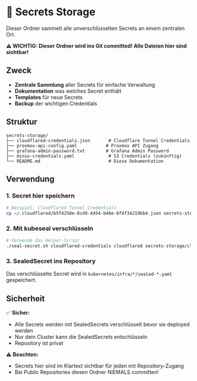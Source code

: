 # 🔐 Secrets Storage

Dieser Ordner sammelt alle unverschlüsselten Secrets an einem zentralen Ort.

**⚠️ WICHTIG: Dieser Ordner wird ins Git committed! Alle Dateien hier sind sichtbar!**

## Zweck

- **Zentrale Sammlung** aller Secrets für einfache Verwaltung
- **Dokumentation** was welches Secret enthält
- **Templates** für neue Secrets
- **Backup** der wichtigen Credentials

## Struktur

```
secrets-storage/
├── cloudflared-credentials.json       # Cloudflare Tunnel Credentials
├── proxmox-api-config.yaml           # Proxmox API Zugang
├── grafana-admin-password.txt        # Grafana Admin Password
├── minio-credentials.yaml             # S3 Credentials (zukünftig)
└── README.md                          # Diese Dokumentation
```

## Verwendung

### 1. Secret hier speichern
```bash
# Beispiel: Cloudflared Tunnel Credentials
cp ~/.cloudflared/b5f4258e-8cd9-4454-b46e-6f4f34219bb4.json secrets-storage/cloudflared-credentials.json
```

### 2. Mit kubeseal verschlüsseln
```bash
# Verwende das Helper-Script
./seal-secret.sh cloudflared-credentials cloudflared secrets-storage/cloudflared-credentials.json
```

### 3. SealedSecret ins Repository
Das verschlüsselte Secret wird in `kubernetes/infra/*/sealed-*.yaml` gespeichert.

## Sicherheit

✅ **Sicher:**
- Alle Secrets werden mit SealedSecrets verschlüsselt bevor sie deployed werden
- Nur dein Cluster kann die SealedSecrets entschlüsseln
- Repository ist privat

⚠️ **Beachten:**
- Secrets hier sind im Klartext sichtbar für jeden mit Repository-Zugang
- Bei Public Repositories diesen Ordner NIEMALS committen!